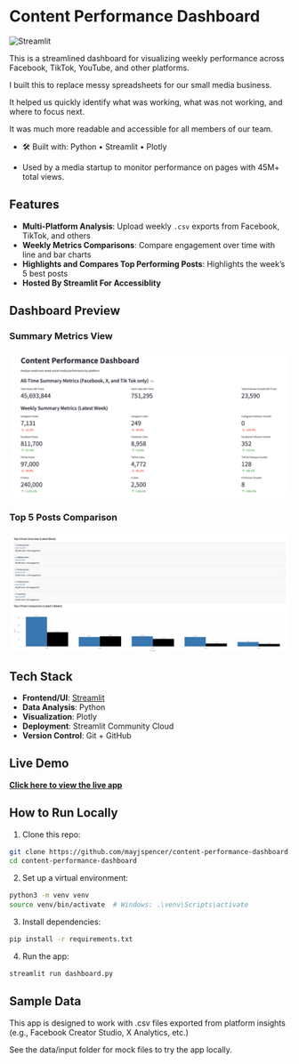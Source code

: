 # Content Performance Dashboard
![Streamlit](https://img.shields.io/badge/Built%20with-Streamlit-orange)

This is a streamlined dashboard for visualizing weekly performance across Facebook, TikTok, YouTube, and other platforms.

I built this to replace messy spreadsheets for our small media business.

It helped us quickly identify what was working, what was not working, and where to focus next.

It was much more readable and accessible for all members of our team.

- 🛠️ Built with: Python • Streamlit •  Plotly

- Used by a media startup to monitor performance on pages with 45M+ total views.

## Features

-  **Multi-Platform Analysis**: Upload weekly `.csv` exports from Facebook, TikTok, and others  
-  **Weekly Metrics Comparisons**: Compare engagement over time with line and bar charts  
-  **Highlights and Compares Top Performing Posts**: Highlights the week’s 5 best posts  
-  **Hosted By Streamlit For Accessiblity**

## Dashboard Preview

### Summary Metrics View
![Summary Metrics](assets/summary_metrics.png)

### Top 5 Posts Comparison
![Top 5 Posts](assets/top_posts.png)


## Tech Stack

- **Frontend/UI**: [Streamlit](https://streamlit.io/)
- **Data Analysis**: Python
- **Visualization**: Plotly
- **Deployment**: Streamlit Community Cloud
- **Version Control**: Git + GitHub

## Live Demo

 **[Click here to view the live app](https://boomerbackfield.streamlit.app)**

## How to Run Locally

1. Clone this repo:
```bash
git clone https://github.com/mayjspencer/content-performance-dashboard.git
cd content-performance-dashboard
```

2. Set up a virtual environment:
```bash
python3 -m venv venv
source venv/bin/activate  # Windows: .\venv\Scripts\activate
```
3. Install dependencies:
```bash
pip install -r requirements.txt
```
4. Run the app:
```bash
streamlit run dashboard.py
```

## Sample Data

This app is designed to work with .csv files exported from platform insights (e.g., Facebook Creator Studio, X Analytics, etc.)

See the data/input folder for mock files to try the app locally.

